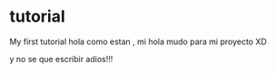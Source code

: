 # tutorial
My first tutorial
hola como estan , mi hola mudo para mi proyecto XD

y no se que escribir adios!!!
